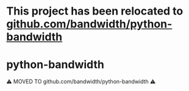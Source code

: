 # This project has been relocated to [github.com/bandwidth/python-bandwidth](github.com/bandwidth/python-bandwidth)

# python-bandwidth
⚠️ MOVED TO github.com/bandwidth/python-bandwidth ⚠️
